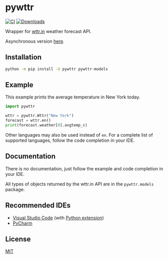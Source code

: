# pywttr

[![CI](https://github.com/monosans/pywttr/actions/workflows/ci.yml/badge.svg)](https://github.com/monosans/pywttr/actions/workflows/ci.yml)
[![Downloads](https://static.pepy.tech/badge/pywttr)](https://pepy.tech/project/pywttr)

Wrapper for [wttr.in](https://wttr.in) weather forecast API.

Asynchronous version [here](https://github.com/monosans/aiopywttr).

## Installation

```bash
python -m pip install -U pywttr pywttr-models
```

## Example

This example prints the average temperature in New York today.

```python
import pywttr

wttr = pywttr.Wttr("New York")
forecast = wttr.en()
print(forecast.weather[0].avgtemp_c)
```

Other languages may also be used instead of `en`. For a complete list of supported languages, follow the code completion in your IDE.

## Documentation

There is no documentation, just follow the example and code completion in your IDE.

All types of objects returned by the wttr.in API are in the `pywttr.models` package.

## Recommended IDEs

- [Visual Studio Code](https://code.visualstudio.com) (with [Python extension](https://marketplace.visualstudio.com/items?itemName=ms-python.python))
- [PyCharm](https://jetbrains.com/pycharm)

## License

[MIT](https://github.com/monosans/pywttr/blob/main/LICENSE)

